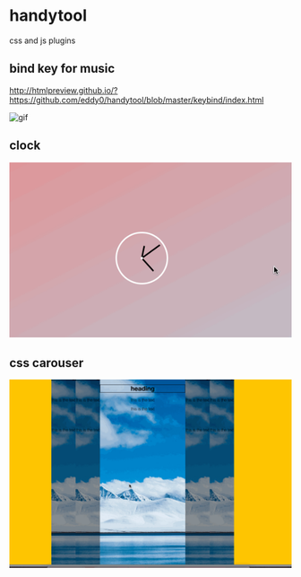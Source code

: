 # handytool
css and js plugins

## bind key for music
http://htmlpreview.github.io/?https://github.com/eddy0/handytool/blob/master/keybind/index.html

![gif](http://recordit.co/I4NRHJbmtb)

## clock
![clock](./clock/clock.gif)


## css carouser
![carouser](./flexGallery/carouser.gif)
